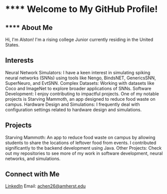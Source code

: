 
# **** Welcome to My GitHub Profile!

## **** About Me
Hi, I'm Alston! I'm a rising college Junior currently residing in the United States.

## Interests
Neural Network Simulators: I have a keen interest in simulating spiking neural networks (SNNs) using tools like Nengo, BindsNET, GenericsSNN, SuperNeuro, and EvtSNN.
Complex Datasets: Working with datasets like Coco and ImageNet to explore broader applications of SNNs.
Software Development: I enjoy contributing to impactful projects. One of my notable projects is Starving Mammoth, an app designed to reduce food waste on campus.
Hardware Design and Simulations: I frequently deal with configuration settings related to hardware design and simulations.

## Projects
Starving Mammoth: An app to reduce food waste on campus by allowing students to share the locations of leftover food from events. I contributed significantly to the backend development using Java.
Other Projects: Check out my repositories to see more of my work in software development, neural networks, and simulations.

## Connect with Me
[LinkedIn](www.linkedin.com/in/alston-chen-993b61183)
Email: achen26@amherst.edu
